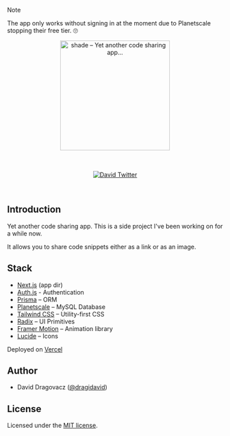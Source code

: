 > [!NOTE]  
> The app only works without signing in at the moment due to Planetscale stopping their free tier. 🙄

<div align="center">
  <a href="https://shade.dragi.me">
    <img height="256" alt="shade – Yet another code sharing app..." src="https://shade.dragi.me/blob.png">
  </a>
</div>

</br>
</br>

<p align="center">
  <a href="https://twitter.com/dragidavid">
    <img src="https://img.shields.io/twitter/follow/dragidavid" alt="David Twitter" />
  </a>
</p>

</br>

## Introduction

Yet another code sharing app. This is a side project I've been working on for a while now.

It allows you to share code snippets either as a link or as an image.

## Stack

- [Next.js](https://nextjs.org/) (app dir)
- [Auth.js](https://authjs.dev/) - Authentication
- [Prisma](https://www.prisma.io/) – ORM
- [Planetscale](https://www.planetscale.com/) – MySQL Database
- [Tailwind CSS](https://tailwindcss.com/) – Utility-first CSS
- [Radix](https://www.radix-ui.com/) – UI Primitives
- [Framer Motion](https://framer.com/motion) – Animation library
- [Lucide](https://lucide.dev/) – Icons

Deployed on [Vercel](https://vercel.com/)

## Author

- David Dragovacz ([@dragidavid](https://twitter.com/dragidavid))

## License

Licensed under the [MIT license](https://github.com/dragidavid/shade/blob/main/LICENSE).
